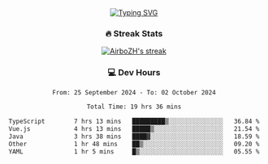 
<div align="center">
  <a href="https://git.io/typing-svg"><img src="https://readme-typing-svg.demolab.com?font=Fira+Code&size=30&pause=1000&color=33F7F5&center=true&vCenter=true&width=435&lines=Hi+there+%F0%9F%91%8B+I+am+AirboZH+;Welcome+to+my+Github" alt="Typing SVG" /></a>

<h3>🔥 Streak Stats</h3>

<!-- GitHub Readme Streak Stats - https://github.com/DenverCoder1/github-readme-streak-stats -->
<p>
  <a href="https://github.com/DenverCoder1/github-readme-streak-stats">
    <img title="🔥 Get streak stats for your profile at git.io/streak-stats" alt="AirboZH's streak" src="https://streak-stats.demolab.com/?user=AirboZH&theme=monokai-metallian&hide_border=true"/>
  </a>
</p>

<h3>💻 Dev Hours</h3>
<!--START_SECTION:waka-->

```txt
From: 25 September 2024 - To: 02 October 2024

Total Time: 19 hrs 36 mins

TypeScript        7 hrs 13 mins   █████████▒░░░░░░░░░░░░░░░   36.84 %
Vue.js            4 hrs 13 mins   █████▒░░░░░░░░░░░░░░░░░░░   21.54 %
Java              3 hrs 38 mins   ████▓░░░░░░░░░░░░░░░░░░░░   18.59 %
Other             1 hr 48 mins    ██▒░░░░░░░░░░░░░░░░░░░░░░   09.20 %
YAML              1 hr 5 mins     █▒░░░░░░░░░░░░░░░░░░░░░░░   05.55 %
```

<!--END_SECTION:waka-->
</div>  
